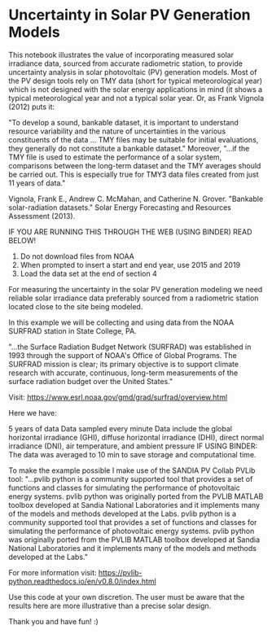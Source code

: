 # Uncertainty in Solar PV Generation Models
This notebook illustrates the value of incorporating measured solar irradiance data, sourced from accurate radiometric station, to provide uncertainty analysis in solar photovoltaic (PV) generation models. Most of the PV design tools rely on TMY data (short for typical meteorological year) which is not designed with the solar energy applications in mind (it shows a typical meteorological year and not a typical solar year. Or, as Frank Vignola (2012) puts it:

"To develop a sound, bankable dataset, it is important to understand resource variability and the nature of uncertainties in the various constituents of the data ... TMY files may be suitable for initial evaluations, they generally do not constitute a bankable dataset." Moreover, "...if the TMY file is used to estimate the performance of a solar system, comparisons between the long-term dataset and the TMY averages should be carried out. This is especially true for TMY3 data files created from just 11 years of data."

Vignola, Frank E., Andrew C. McMahan, and Catherine N. Grover. "Bankable solar-radiation datasets." Solar Energy Forecasting and Resources Assessment (2013).

IF YOU ARE RUNNING THIS THROUGH THE WEB (USING BINDER) READ BELOW!
1) Do not download files from NOAA
2) When prompted to insert a start and end year, use 2015 and 2019
3) Load the data set at the end of section 4

For measuring the uncertainty in the solar PV generation modeling we need reliable solar irradiance data preferably sourced from a radiometric station located close to the site being modeled.

In this example we will be collecting and using data from the NOAA SURFRAD station in State College, PA.

"...the Surface Radiation Budget Network (SURFRAD) was established in 1993 through the support of NOAA's Office of Global Programs. The SURFRAD mission is clear; its primary objective is to support climate research with accurate, continuous, long-term measurements of the surface radiation budget over the United States."

Visit: https://www.esrl.noaa.gov/gmd/grad/surfrad/overview.html

Here we have:

5 years of data
Data sampled every minute
Data include the global horizontal irradiance (GHI), diffuse horizontal irradiance (DHI), direct normal irradiance (DNI), air temperature, and ambient pressure
IF USING BINDER: The data was averaged to 10 min to save storage and computational time.

To make the example possible I make use of the SANDIA PV Collab PVLib tool:
"...pvlib python is a community supported tool that provides a set of functions and classes for simulating the performance of photovoltaic energy systems. pvlib python was originally ported from the PVLIB MATLAB toolbox developed at Sandia National Laboratories and it implements many of the models and methods developed at the Labs. pvlib python is a community supported tool that provides a set of functions and classes for simulating the performance of photovoltaic energy systems. pvlib python was originally ported from the PVLIB MATLAB toolbox developed at Sandia National Laboratories and it implements many of the models and methods developed at the Labs."

For more information visit:
https://pvlib-python.readthedocs.io/en/v0.8.0/index.html

Use this code at your own discretion. The user must be aware that the results here are more illustrative than a precise solar design. 

Thank you and have fun! :)
